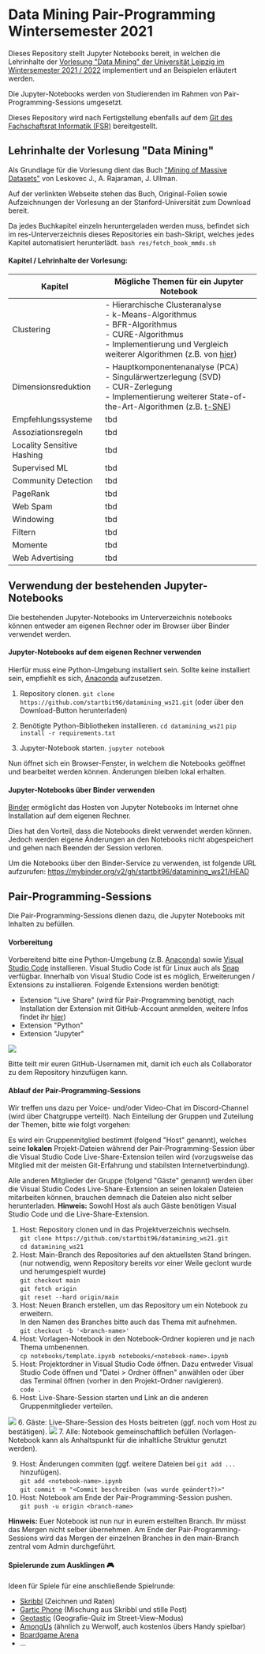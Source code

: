# Data Mining Pair-Programming Wintersemester 2021
Dieses Repository stellt Jupyter Notebooks bereit, in welchen die Lehrinhalte der [Vorlesung "Data Mining" der Universität Leipzig im Wintersemester 2021 / 2022](https://dbs.uni-leipzig.de/de/stud/2021ws/dm) implementiert und an Beispielen erläutert werden.

Die Jupyter-Notebooks werden von Studierenden im Rahmen von Pair-Programming-Sessions umgesetzt.

Dieses Repository wird nach Fertigstellung ebenfalls auf dem [Git des Fachschaftsrat Informatik (FSR)](https://git.fsinf.informatik.uni-leipzig.de/) bereitgestellt. 

## Lehrinhalte der Vorlesung "Data Mining"
Als Grundlage für die Vorlesung dient das Buch ["Mining of Massive Datasets"](http://www.mmds.org/) von Leskovec J., A. Rajaraman, J. Ullman.

Auf der verlinkten Webseite stehen das Buch, Original-Folien sowie Aufzeichnungen der Vorlesung an der Stanford-Universität zum Download bereit. 

Da jedes Buchkapitel einzeln heruntergeladen werden muss, befindet sich im res-Unterverzeichnis dieses Repositories ein bash-Skript, welches jedes Kapitel automatisiert herunterlädt.
`bash res/fetch_book_mmds.sh`

#### Kapitel / Lehrinhalte der Vorlesung:
Kapitel | Mögliche Themen für ein Jupyter Notebook
--- | ---
Clustering | - Hierarchische Clusteranalyse<br>- k-Means-Algorithmus<br>- BFR-Algorithmus<br>- CURE-Algorithmus<br>- Implementierung und Vergleich weiterer Algorithmen (z.B. von [hier](https://scikit-learn.org/stable/modules/clustering.html))
Dimensionsreduktion | - Hauptkomponentenanalyse (PCA)<br>- Singulärwertzerlegung (SVD)<br>- CUR-Zerlegung<br>- Implementierung weiterer State-of-the-Art-Algorithmen (z.B. [t-SNE](https://en.wikipedia.org/wiki/T-distributed_stochastic_neighbor_embedding))
Empfehlungssysteme | tbd
Assoziationsregeln | tbd
Locality Sensitive Hashing | tbd
Supervised ML | tbd
Community Detection | tbd
PageRank | tbd
Web Spam | tbd
Windowing | tbd
Filtern | tbd
Momente | tbd
Web Advertising | tbd

## Verwendung der bestehenden Jupyter-Notebooks
Die bestehenden Jupyter-Notebooks im Unterverzeichnis notebooks können entweder am eigenen Rechner oder im Browser über Binder verwendet werden.

#### Jupyter-Notebooks auf dem eigenen Rechner verwenden
Hierfür muss eine Python-Umgebung installiert sein. Sollte keine installiert sein, empfiehlt es sich, [Anaconda](https://docs.anaconda.com/anaconda/install/index.html) aufzusetzen.

1. Repository clonen.
`git clone https://github.com/startbit96/datamining_ws21.git`
(oder über den Download-Button herunterladen)

2. Benötigte Python-Bibliotheken installieren.
`cd datamining_ws21`
`pip install -r requirements.txt`

3. Jupyter-Notebook starten.
`jupyter notebook`

Nun öffnet sich ein Browser-Fenster, in welchem die Notebooks geöffnet und bearbeitet werden können.
Änderungen bleiben lokal erhalten.

#### Jupyter-Notebooks über Binder verwenden
[Binder](https://mybinder.org/) ermöglicht das Hosten von Jupyter Notebooks im Internet ohne Installation auf dem eigenen Rechner. 

Dies hat den Vorteil, dass die Notebooks direkt verwendet werden können. Jedoch werden eigene Änderungen an den Notebooks nicht abgespeichert und gehen nach Beenden der Session verloren.

Um die Notebooks über den Binder-Service zu verwenden, ist folgende URL aufzurufen:
https://mybinder.org/v2/gh/startbit96/datamining_ws21/HEAD

## Pair-Programming-Sessions
Die Pair-Programming-Sessions dienen dazu, die Jupyter Notebooks mit Inhalten zu befüllen.

#### Vorbereitung

Vorbereitend bitte eine Python-Umgebung (z.B. [Anaconda](https://docs.anaconda.com/anaconda/install/index.html)) sowie [Visual Studio Code](https://code.visualstudio.com/) installieren. 
Visual Studio Code ist für Linux auch als [Snap](https://snapcraft.io/code) verfügbar.
Innerhalb von Visual Studio Code ist es möglich, Erweiterungen / Extensions zu installieren. Folgende Extensions werden benötigt:
- Extension "Live Share" 
(wird für Pair-Programming benötigt, nach Installation der Extension mit GitHub-Account anmelden, weitere Infos findet ihr [hier](https://visualstudio.microsoft.com/services/live-share/))
- Extension "Python"
- Extension "Jupyter"

<img src="./assets/install_live_share.gif" />

Bitte teilt mir euren GitHub-Usernamen mit, damit ich euch als Collaborator zu dem Repository hinzufügen kann.


#### Ablauf der Pair-Programming-Sessions
Wir treffen uns dazu per Voice- und/oder Video-Chat im Discord-Channel (wird über Chatgruppe verteilt).
Nach Einteilung der Gruppen und Zuteilung der Themen, bitte wie folgt vorgehen:

Es wird ein Gruppenmitglied bestimmt (folgend "Host" genannt), welches seine **lokalen** Projekt-Dateien während der Pair-Programming-Session über die Visual Studio Code Live-Share-Extension teilen wird (vorzugsweise das Mitglied mit der meisten Git-Erfahrung und stabilsten Internetverbindung).

Alle anderen Mitglieder der Gruppe (folgend "Gäste" genannt) werden über die Visual Studio Codes Live-Share-Extension an seinen lokalen Dateien mitarbeiten können, brauchen demnach die Dateien also nicht selber herunterladen. 
**Hinweis:** Sowohl Host als auch Gäste benötigen Visual Studio Code und die Live-Share-Extension.

1. Host: Repository clonen und in das Projektverzeichnis wechseln.  
`git clone https://github.com/startbit96/datamining_ws21.git`  
`cd datamining_ws21`
2. Host: Main-Branch des Repositories auf den aktuellsten Stand bringen. 
(nur notwendig, wenn Repository bereits vor einer Weile geclont wurde und herumgespielt wurde)  
`git checkout main`  
`git fetch origin`  
`git reset --hard origin/main`
3. Host: Neuen Branch erstellen, um das Repository um ein Notebook zu erweitern.  
In den Namen des Branches bitte auch das Thema mit aufnehmen.  
`git checkout -b '<branch-name>'`
4. Host: Vorlagen-Notebook in den Notebook-Ordner kopieren und je nach Thema umbenennen.  
`cp notebooks/template.ipynb notebooks/<notebook-name>.ipynb`
5. Host: Projektordner in Visual Studio Code öffnen. Dazu entweder Visual Studio Code öffnen und "Datei > Ordner öffnen" anwählen oder über das Terminal öffnen (vorher in den Projekt-Ordner navigieren).  
`code .`
5. Host: Live-Share-Session starten und Link an die anderen Gruppenmitglieder verteilen.  
<img src="./assets/start_live_share.gif" />  
6. Gäste: Live-Share-Session des Hosts beitreten (ggf. noch vom Host zu bestätigen).  
<img src="./assets/join_live_share.gif" />  
7. Alle: Notebook gemeinschaftlich befüllen (Vorlagen-Notebook kann als Anhaltspunkt für die inhaltliche Struktur genutzt werden).

9. Host: Änderungen commiten (ggf. weitere Dateien bei `git add ...` hinzufügen).  
`git add <notebook-name>.ipynb`  
`git commit -m "<Commit beschreiben (was wurde geändert?)>"`
10. Host: Notebook am Ende der Pair-Programming-Session pushen.  
`git push -u origin <branch-name>`


**Hinweis:** Euer Notebook ist nun nur in eurem erstellten Branch. Ihr müsst das Mergen nicht selber übernehmen. Am Ende der Pair-Programming-Sessions wird das Mergen der einzelnen Branches in den main-Branch zentral vom Admin durchgeführt.
  
  

#### Spielerunde zum Ausklingen :video_game: 
Ideen für Spiele für eine anschließende Spielrunde:
- [Skribbl](https://skribbl.io/) (Zeichnen und Raten)
- [Gartic Phone](https://garticphone.com/) (Mischung aus Skribbl und stille Post)
- [Geotastic](https://geotastic.de/home) (Geografie-Quiz im Street-View-Modus)
- [AmongUs](https://store.steampowered.com/app/945360/Among_Us/) (ähnlich zu Werwolf, auch kostenlos übers Handy spielbar)
- [Boardgame Arena](https://en.boardgamearena.com/)
- ...